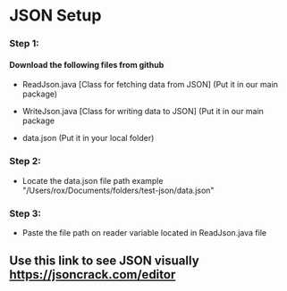 # JSON Setup

### Step 1:

#### Download the following files from github

-   ReadJson.java [Class for fetching data from JSON] (Put it in our main package)

-   WriteJson.java [Class for writing data to JSON] (Put it in our main package

-   data.json (Put it in your local folder)

### Step 2:

-   Locate the data.json file path example "/Users/rox/Documents/folders/test-json/data.json"

### Step 3:

-   Paste the file path on reader variable located in ReadJson.java file

##

## Use this link to see JSON visually https://jsoncrack.com/editor
